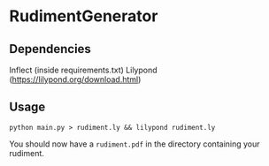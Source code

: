 # RudimentGenerator

## Dependencies 
Inflect (inside requirements.txt)
Lilypond (https://lilypond.org/download.html)

## Usage
```
python main.py > rudiment.ly && lilypond rudiment.ly
```

You should now have a ```rudiment.pdf``` in the directory containing your rudiment.
